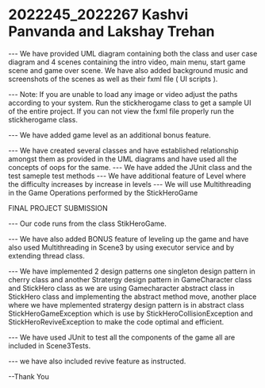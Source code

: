  # 2022245_2022267 Kashvi Panvanda and Lakshay Trehan

 

--- We have provided UML diagram containing both the class and user case diagram and 4 scenes containing the intro video, main menu, start game scene and game over scene.
We have also added background music and screenshots of the scenes as well as their fxml file ( UI scripts ). 

--- Note: If you are unable to load any image or video adjust the paths according to your system. 
Run the stickherogame class to get a sample UI of the entire project.
If you can not view the fxml file properly run the stickherogame class.

--- We have added game level as an additional bonus feature.

--- We have created several classes and have established relationship amongst them as provided in the UML diagrams and have used all the concepts of oops for the same.
--- We have added the JUnit class and the test sameple test methods
--- We have additional feature of Level where the difficulty increases by increase in levels
--- We will use Multithreading in the Game Operations performed by the StickHeroGame 


FINAL PROJECT SUBMISSION

--- Our code runs from the class StikHeroGame.

--- We have also added BONUS feature of leveling up the game and have also used Multithreading in Scene3 by using executor service and by extending thread class.

--- We have implemented 2 design patterns one singleton design pattern in cherry class and another Stratergy design pattern in GameCharacter class and StickHero class as we are using Gamecharacter abstract class in StickHero class and implementing the abstract method move, another place where we have mplemented stratergy design pattern is in abstract class StickHeroGameException which is use by StickHeroCollisionException and StickHeroReviveException to make the code optimal and efficient.

--- We have used JUnit to test all the components of the game all are included in Scene3Tests.

--- we have also included revive feature as instructed.

--Thank You





